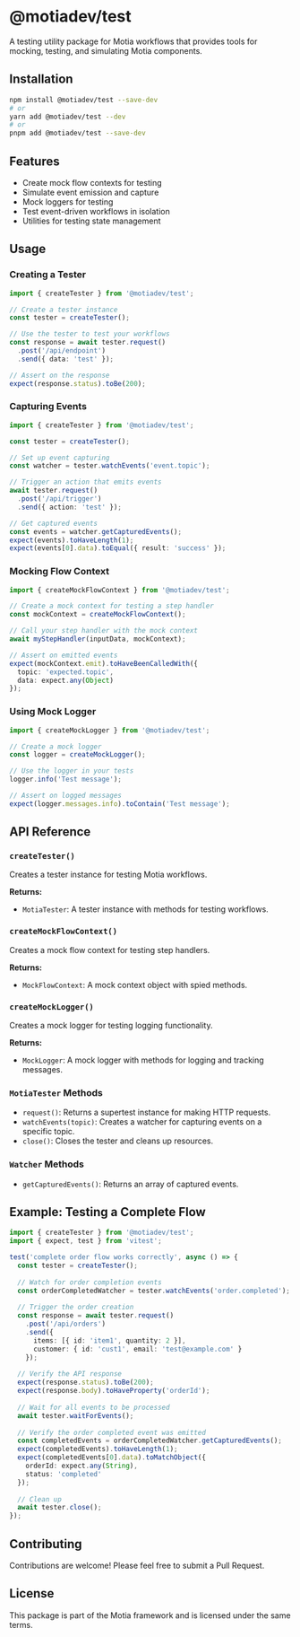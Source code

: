 # @motiadev/test

A testing utility package for Motia workflows that provides tools for mocking, testing, and simulating Motia components.

## Installation

```bash
npm install @motiadev/test --save-dev
# or
yarn add @motiadev/test --dev
# or
pnpm add @motiadev/test --save-dev
```

## Features

- Create mock flow contexts for testing
- Simulate event emission and capture
- Mock loggers for testing
- Test event-driven workflows in isolation
- Utilities for testing state management

## Usage

### Creating a Tester

```typescript
import { createTester } from '@motiadev/test';

// Create a tester instance
const tester = createTester();

// Use the tester to test your workflows
const response = await tester.request()
  .post('/api/endpoint')
  .send({ data: 'test' });

// Assert on the response
expect(response.status).toBe(200);
```

### Capturing Events

```typescript
import { createTester } from '@motiadev/test';

const tester = createTester();

// Set up event capturing
const watcher = tester.watchEvents('event.topic');

// Trigger an action that emits events
await tester.request()
  .post('/api/trigger')
  .send({ action: 'test' });

// Get captured events
const events = watcher.getCapturedEvents();
expect(events).toHaveLength(1);
expect(events[0].data).toEqual({ result: 'success' });
```

### Mocking Flow Context

```typescript
import { createMockFlowContext } from '@motiadev/test';

// Create a mock context for testing a step handler
const mockContext = createMockFlowContext();

// Call your step handler with the mock context
await myStepHandler(inputData, mockContext);

// Assert on emitted events
expect(mockContext.emit).toHaveBeenCalledWith({
  topic: 'expected.topic',
  data: expect.any(Object)
});
```

### Using Mock Logger

```typescript
import { createMockLogger } from '@motiadev/test';

// Create a mock logger
const logger = createMockLogger();

// Use the logger in your tests
logger.info('Test message');

// Assert on logged messages
expect(logger.messages.info).toContain('Test message');
```

## API Reference

### `createTester()`

Creates a tester instance for testing Motia workflows.

**Returns:**
- `MotiaTester`: A tester instance with methods for testing workflows.

### `createMockFlowContext()`

Creates a mock flow context for testing step handlers.

**Returns:**
- `MockFlowContext`: A mock context object with spied methods.

### `createMockLogger()`

Creates a mock logger for testing logging functionality.

**Returns:**
- `MockLogger`: A mock logger with methods for logging and tracking messages.

### `MotiaTester` Methods

- `request()`: Returns a supertest instance for making HTTP requests.
- `watchEvents(topic)`: Creates a watcher for capturing events on a specific topic.
- `close()`: Closes the tester and cleans up resources.

### `Watcher` Methods

- `getCapturedEvents()`: Returns an array of captured events.

## Example: Testing a Complete Flow

```typescript
import { createTester } from '@motiadev/test';
import { expect, test } from 'vitest';

test('complete order flow works correctly', async () => {
  const tester = createTester();
  
  // Watch for order completion events
  const orderCompletedWatcher = tester.watchEvents('order.completed');
  
  // Trigger the order creation
  const response = await tester.request()
    .post('/api/orders')
    .send({
      items: [{ id: 'item1', quantity: 2 }],
      customer: { id: 'cust1', email: 'test@example.com' }
    });
  
  // Verify the API response
  expect(response.status).toBe(200);
  expect(response.body).toHaveProperty('orderId');
  
  // Wait for all events to be processed
  await tester.waitForEvents();
  
  // Verify the order completed event was emitted
  const completedEvents = orderCompletedWatcher.getCapturedEvents();
  expect(completedEvents).toHaveLength(1);
  expect(completedEvents[0].data).toMatchObject({
    orderId: expect.any(String),
    status: 'completed'
  });
  
  // Clean up
  await tester.close();
});
```

## Contributing

Contributions are welcome! Please feel free to submit a Pull Request.

## License

This package is part of the Motia framework and is licensed under the same terms.
